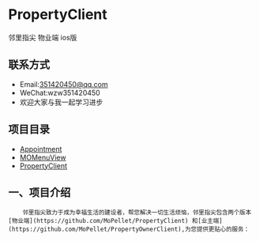 # PropertyClient
邻里指尖 物业端 ios版

## 联系方式 
* Email:351420450@qq.com
* WeChat:wzw351420450 
* 欢迎大家与我一起学习进步

## 项目目录
* [Appointment](https://github.com/MoPellet/Appointment)
* [MOMenuView](https://github.com/MoPellet/MOMenuView)
* [PropertyClient](https://github.com/MoPellet/PropertyClient) 

一、项目介绍 
-----------
        邻里指尖致力于成为幸福生活的建设者，帮您解决一切生活烦恼，邻里指尖包含两个版本[物业端](https://github.com/MoPellet/PropertyClient) 和[业主端](https://github.com/MoPellet/PropertyOwnerClient),为您提供更贴心的服务：

  
